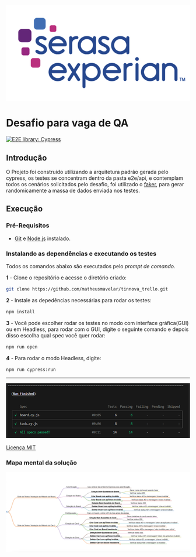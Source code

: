![picture alt](./images/serasa.png "Serasa Logo")
# Desafio para vaga de QA
[![E2E library: Cypress](https://img.shields.io/badge/E2E%20Framework-Cypress-blue)](https://www.cypress.io/)

## Introdução
O Projeto foi construído utilizando a arquitetura padrão gerada pelo cypress, os testes se concentram dentro da pasta e2e/api, e contemplam todos os cenários solicitados pelo desafio, foi utilizado o [faker](https://www.npmjs.com/package/@faker-js/faker), para gerar randomicamente a massa de dados enviada nos testes.

## Execução

### Pré-Requisitos

- [Git](https://git-scm.com/download/) e [Node.js](https://nodejs.org/en/download/) instalado.

### Instalando as dependências e executando os testes

Todos os comandos abaixo são executados pelo _prompt de comando_.

**1** - Clone o repositório e acesse o diretório criado:

```sh
git clone https://github.com/matheusmavelar/tinnova_trello.git 
```

**2** - Instale as depedências necessárias para rodar os testes:

```sh
npm install
```

**3** - Você pode escolher rodar os testes no modo com interface gráfica(GUI) ou em Headless, para rodar com o GUI, digite o seguinte comando e depois disso escolha qual spec você quer rodar:

```sh
npm run open
```

**4** - Para rodar o modo Headless, digite:

```sh
npm run cypress:run
```
---
![picture alt](./images/testresults.PNG "Resultados de teste")

[Licença MIT](/LICENSE)

### Mapa mental da solução
![picture alt](./images/image.png "Resultados de teste")

